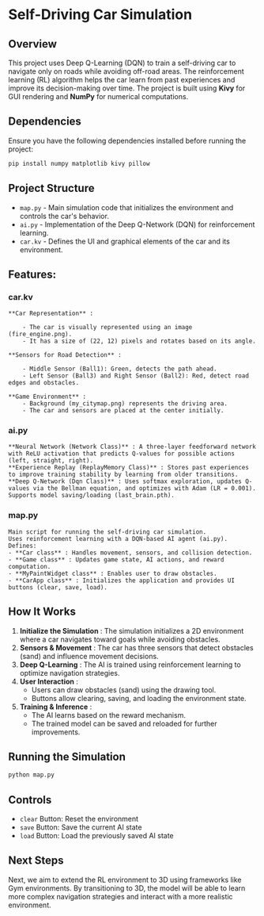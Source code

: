 # Self-Driving Car Simulation

## Overview
 This project uses Deep Q-Learning (DQN) to train a self-driving car to navigate only on roads while avoiding off-road areas. The reinforcement learning (RL) algorithm helps the car learn from past experiences and improve its decision-making over time.
 The project is built using **Kivy** for GUI rendering and **NumPy** for numerical computations.


## Dependencies
Ensure you have the following dependencies installed before running the project:
```bash
pip install numpy matplotlib kivy pillow
```

## Project Structure
- `map.py`  - Main simulation code that initializes the environment and controls the car's behavior.
- `ai.py`   - Implementation of the Deep Q-Network (DQN) for reinforcement learning.
- `car.kv`  - Defines the UI and graphical elements of the car and its environment.


## Features:
### car.kv
    **Car Representation** :

        - The car is visually represented using an image (fire_engine.png).
        - It has a size of (22, 12) pixels and rotates based on its angle.

    **Sensors for Road Detection** :

        - Middle Sensor (Ball1): Green, detects the path ahead.
        - Left Sensor (Ball3) and Right Sensor (Ball2): Red, detect road edges and obstacles.

    **Game Environment** :
        - Background (my_citymap.png) represents the driving area.
        - The car and sensors are placed at the center initially.

### ai.py

    **Neural Network (Network Class)** : A three-layer feedforward network with ReLU activation that predicts Q-values for possible actions (left, straight, right).
    **Experience Replay (ReplayMemory Class)** : Stores past experiences to improve training stability by learning from older transitions.
    **Deep Q-Network (Dqn Class)** : Uses softmax exploration, updates Q-values via the Bellman equation, and optimizes with Adam (LR = 0.001). Supports model saving/loading (last_brain.pth).

### map.py
    Main script for running the self-driving car simulation.
    Uses reinforcement learning with a DQN-based AI agent (ai.py).
    Defines:
    - **Car class** : Handles movement, sensors, and collision detection.
    - **Game class** : Updates game state, AI actions, and reward computation.
    - **MyPaintWidget class** : Enables user to draw obstacles.
    - **CarApp class** : Initializes the application and provides UI buttons (clear, save, load).




## How It Works
1. **Initialize the Simulation** : The simulation initializes a 2D environment where a car navigates toward goals while avoiding obstacles.
2. **Sensors & Movement** : The car has three sensors that detect obstacles (sand) and influence movement decisions.
3. **Deep Q-Learning** : The AI is trained using reinforcement learning to optimize navigation strategies.
4. **User Interaction** :
   - Users can draw obstacles (sand) using the drawing tool.
   - Buttons allow clearing, saving, and loading the environment state.
5. **Training & Inference** :
   - The AI learns based on the reward mechanism.
   - The trained model can be saved and reloaded for further improvements.

## Running the Simulation
```bash
python map.py
```

## Controls

- `clear` Button: Reset the environment
- `save` Button: Save the current AI state
- `load` Button: Load the previously saved AI state

## Next Steps
Next, we aim to extend the RL environment to 3D using frameworks like Gym environments. By transitioning to 3D, the model will be able to learn more complex navigation strategies and interact with a more realistic environment.








